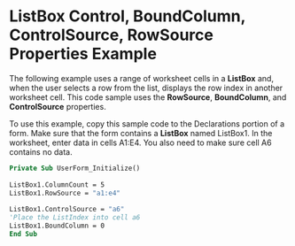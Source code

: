 
# ListBox Control, BoundColumn, ControlSource, RowSource Properties Example

The following example uses a range of worksheet cells in a  **ListBox** and, when the user selects a row from the list, displays the row index in another worksheet cell. This code sample uses the **RowSource**, **BoundColumn**, and **ControlSource** properties.

To use this example, copy this sample code to the Declarations portion of a form. Make sure that the form contains a  **ListBox** named ListBox1. In the worksheet, enter data in cells A1:E4. You also need to make sure cell A6 contains no data.



```vb
Private Sub UserForm_Initialize() 
 
ListBox1.ColumnCount = 5 
ListBox1.RowSource = "a1:e4" 
 
ListBox1.ControlSource = "a6" 
'Place the ListIndex into cell a6 
ListBox1.BoundColumn = 0 
End Sub
```

